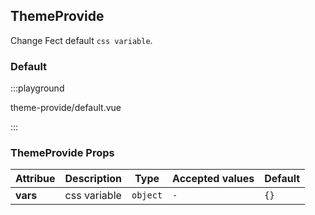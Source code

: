 ## ThemeProvide

Change Fect default `css variable`.

### Default

:::playground

theme-provide/default.vue

:::

### ThemeProvide Props

| Attribue | Description  | Type     | Accepted values | Default |
| -------- | ------------ | -------- | --------------- | ------- |
| **vars** | css variable | `object` | `-`             | `{}`    |
